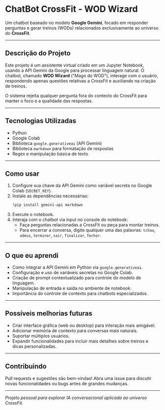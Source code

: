 
# ChatBot CrossFit - WOD Wizard

Um chatbot baseado no modelo **Google Gemini**, focado em responder perguntas e gerar treinos (WODs) relacionados exclusivamente ao universo do **CrossFit**.

---

## Descrição do Projeto

Este projeto é um assistente virtual criado em um Jupyter Notebook, usando a API Gemini da Google para processar linguagem natural. O chatbot, chamado **WOD Wizard** ("Mago do WOD"), interage com o usuário, respondendo apenas questões relativas a CrossFit e auxiliando na criação de treinos.

O sistema rejeita qualquer pergunta fora do contexto do CrossFit para manter o foco e a qualidade das respostas.

---

## Tecnologias Utilizadas

- Python  
- Google Colab  
- Biblioteca `google.generativeai` (API Gemini)  
- Biblioteca `markdown` para formatação de respostas  
- Regex e manipulação básica de texto  

---

## Como usar

1. Configure sua chave da API Gemini como variável secreta no Google Colab (`SECRET_KEY`).  
2. Instale as dependências necessárias:
   ```bash
   !pip install gemini-api markdown
   ```  
3. Execute o notebook.  
4. Interaja com o chatbot via input no console do notebook:  
   - Faça perguntas relacionadas a CrossFit ou peça para montar treinos.  
   - Para encerrar a conversa, digite qualquer uma das palavras: `tchau`, `adeus`, `terminar`, `sair`, `finalizar`, `fechar`.  

---

## O que eu aprendi

- Como integrar a API Gemini em Python via `google.generativeai`.  
- Configuração e uso de variáveis secretas no Google Colab.  
- Criação de prompt contextualizado para controle do modelo de linguagem.  
- Manipulação de entrada e saída no ambiente de notebook.  
- Importância do controle de contexto para chatbots especializados.  

---

## Possíveis melhorias futuras

- Criar interface gráfica (web ou desktop) para interação mais amigável.  
- Adicionar memória de contexto para conversas mais naturais.  
- Suportar múltiplos usuários.  
- Expandir funcionalidades para incluir mais detalhes sobre treinos e dicas personalizadas.  

---

## Contribuindo

Pull requests e sugestões são bem-vindas! Abra uma issue para discutir novas funcionalidades ou bugs antes de grandes mudanças.

---

*Projeto pessoal para explorar IA conversacional aplicada ao universo CrossFit.*
